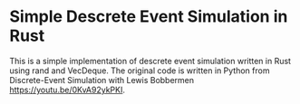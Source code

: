 # Simple Descrete Event Simulation in Rust

This is a simple implementation of descrete event simulation written in Rust
using rand and VecDeque. The original code is written in Python from Discrete-Event Simulation with Lewis Bobbermen https://youtu.be/0KvA92ykPKI.
